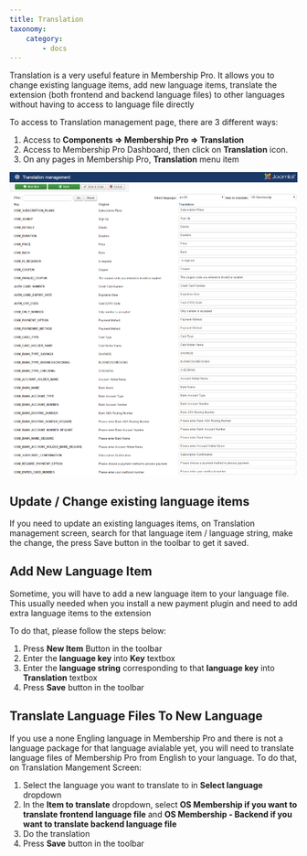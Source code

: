 ```yaml
---
title: Translation
taxonomy:
    category:
        - docs
---
```


Translation is a very useful feature in Membership Pro. It allows you to change existing language items, add new language items, translate the extension (both frontend and backend language files) to other languages without having to access to language file directly

To access to Translation management page, there are 3 different ways:

1. Access to **Components => Membership Pro => Translation**
2. Access to Membership Pro Dashboard, then click on **Translation** icon.
3. On any pages in Membership Pro, **Translation** menu item

![Translation Management](translation.png)

## Update / Change existing language items
If you need to update an existing languages items, on Translation management screen, search for that language item / language string, make the change, the press Save button in the toolbar to get it saved.

## Add New Language Item
Sometime, you will have to add a new language item to your language file. This usually needed when you install a new payment plugin and need to add extra language items to the extension

To do that, please follow the steps below:
1. Press **New Item** Button in the toolbar
2. Enter the **language key** into **Key** textbox
3. Enter the **language string** corresponding to that **language key** into **Translation** textbox
4. Press **Save** button in the toolbar

## Translate Language Files To New Language

If you use a none Engling language in Membership Pro and there is not a language package for that language avialable yet, you will need to translate language files of Membership Pro from English to your language. To do that, on Translation Mangement Screen:

1. Select the language you want to translate to in **Select language** dropdown
2. In the **Item to translate** dropdown, select **OS Membership if you want to translate frontend language file** and **OS Membership - Backend if you want to translate backend language file**
3. Do the translation
4. Press **Save** button in the toolbar